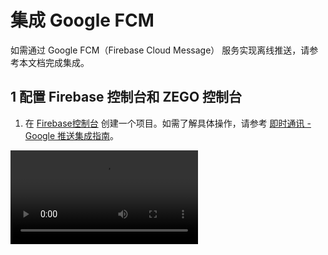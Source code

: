 # 集成 Google FCM


如需通过 Google FCM（Firebase Cloud Message） 服务实现离线推送，请参考本文档完成集成。


## 1 配置 Firebase 控制台和 ZEGO 控制台

1. 在 [Firebase控制台](https://console.firebase.google.com/) 创建一个项目。如需了解具体操作，请参考 [即时通讯 - Google 推送集成指南](https://doc-zh.zego.im/article/14869)。

<Video src="https://www.youtube.com/embed/HhP7rLirCA4"/>

2. 在 [ZEGO 控制台](https://console.zego.im/) 添加 FCM 证书，详情请参考 [控制台 - 离线推送配置](https://doc-zh.zego.im/article/16233)。
3. 在 [ZEGO 控制台](https://console.zego.im/) 创建一个 resourceID，详情请参考 [即时通讯 - resourceID 说明](https://doc-zh.zego.im/article/19204)。

    <Warning title="注意">
    完成上述步骤后，需要将 `ZegoSendCallInvitationButton` 的`resourceID`属性值替换为您设置的 resourceID。
    </Warning>

4. 在 [Firebase控制台](https://console.firebase.google.com/) 中，创建一个 Android 应用程序并修改您的代码。

<Video src="https://www.youtube.com/embed/0f9Ai2uJM5o"/>

## 2 检查本地配置是否正确设置。

将 [zego_check_android_offline_notification.py](https://github.com/ZEGOCLOUD/zego_uikit_prebuilt_call_example_android/blob/master/call_with_offline_invitation/zego_check_android_offline_notification.py) 下载到您的项目根目录，并运行以下命令：

```bash
python3 zego_check_android_offline_notification.py
```

如果一切正常，您将看到以下内容：

```
✅ google-service.json位于正确的位置。
✅ 包名与google-service.json匹配。
✅ 项目级别的gradle文件已准备就绪。
✅ 应用级别的gradle文件中的插件配置正确。
✅ 应用级别的gradle文件中的Firebase依赖项配置正确。
```

## 3 为呼叫邀请配置ResourceID

在您的 `ZegoSendCallInvitationButton` 代码中，添加设置ResourceID代码：`button.setResourceID("zego_uikit_call");`，请在此处填写在 ZEGO 控制台中配置过的 resource ID名称。

```java
String targetUserID = ; // 呼叫目标的用户 ID。
String targetUserName = ; // 呼叫目标的用户名。
Context context = ; // Android上下文。

ZegoSendCallInvitationButton button = new ZegoSendCallInvitationButton(context);
button.setIsVideoCall(true);
button.setResourceID("zego_uikit_call"); // 请在此处填写在 ZEGO 控制台中配置过的 resource ID名称。
button.setInvitees(Collections.singletonList(new ZegoUIKitUser(targetUserID,targetUserName)));
```

## 4 设置权限

您的项目需获得以下权限：

- 通知：如果您的项目中的 targetSdk 为 33 或更高版本，请动态请求通知权限。没有此权限，本产品无法发送通知。您可以按照以下方式请求此权限：
   ```java
     // 需要一个 activityContext。
   PermissionX.init(activityContext).permissions(PermissionX.permission.POST_NOTIFICATIONS)
      .onExplainRequestReason(new ExplainReasonCallback() {
          @Override
          public void onExplainReason(@NonNull ExplainScope scope, @NonNull List<String> deniedList) {
              String message = "为了正常使用离线通话功能，我们需要您同意以下权限";
              scope.showRequestReasonDialog(deniedList, message, "允许", "拒绝");
          }
      }).request(new RequestCallback() {
          @Override
          public void onResult(boolean allGranted, @NonNull List<String> grantedList,
              @NonNull List<String> deniedList) {
          }
      });
   ```

- 在顶部出现或显示弹出窗口：
   在一些手机上（如“小米”），本产品需要“出现在顶部”或“显示弹出窗口”权限，没有此权限，本产品无法显示通话离线邀请。您可以按照以下方式请求此权限：

   ```java
    // 需要一个 activityContext。
   PermissionX.init(activityContext).permissions(permission.SYSTEM_ALERT_WINDOW)
      .onExplainRequestReason(new ExplainReasonCallback() {
          @Override
          public void onExplainReason(@NonNull ExplainScope scope, @NonNull List<String> deniedList) {
              String message = "为了正常使用离线通话功能，我们需要您同意以下权限";
              scope.showRequestReasonDialog(deniedList, message, "允许", "拒绝");
          }
      }).request(new RequestCallback() {
          @Override
          public void onResult(boolean allGranted, @NonNull List<String> grantedList,
              @NonNull List<String> deniedList) {
          }
      });
   ```

- 自启动：
   对于某些设备（如小米），您需要启用某些特殊权限，才能使您的应用在接收到离线推送消息时自动在前台显示。因此，您需要引导用户启用自启动权限以使该功能正常工作。

    | | |
    |--|--|
    |<Frame width="512" height="auto" caption=""><img src="https://doc-media.zego.im/sdk-doc/Pics/ZegoUIKit/Android/permission_1.png" /></Frame>|<Frame width="512" height="auto" caption=""><img src="https://doc-media.zego.im/sdk-doc/Pics/ZegoUIKit/Android/permission_2.png" /></Frame>|

## 5 使用示例代码进行调试。

考虑到配置离线呼叫邀请的复杂步骤，我们建议您在集成过程中下载 [示例代码](https://github.com/ZEGOCLOUD/zego_uikit_prebuilt_call_example_android/blob/master/call_with_offline_invitation) 进行调试。

## 关于 Firebase Cloud Message

如果您的项目已经集成了 Firebase Cloud Message，您将需要额外的步骤来完成集成，请参考 [如何解决同时集成 Firebase Cloud Message 时的冲突](https://doc-zh.zego.im/faq/solve_conflict_during_firebase_integration?product=Call_Kit&platform=android) 。
